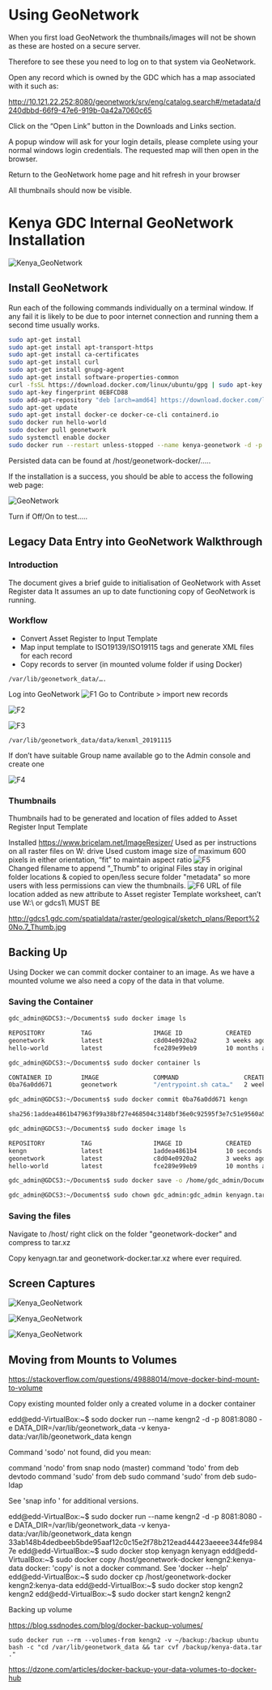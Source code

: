 # Using GeoNetwork 

When you first load GeoNetwork the thumbnails/images will not be shown as these are hosted on a secure server. 

Therefore to see these you need to log on to that system via GeoNetwork. 

Open any record which is owned by the GDC which has a map associated with it such as:

http://10.121.22.252:8080/geonetwork/srv/eng/catalog.search#/metadata/d240dbbd-66f9-47e6-919b-0a42a7060c65

Click on the “Open Link” button in the Downloads and Links section. 

A popup window will ask for your login details, please complete using your normal windows login credentials. The requested map will then open in the browser. 

Return to the GeoNetwork home page and hit refresh in your browser

All thumbnails should now be visible. 


# Kenya GDC Internal GeoNetwork Installation

![Kenya_GeoNetwork](Screen_Capture_191115.PNG "Kenya GeoNetwork")

## Install GeoNetwork 


Run each of the following commands individually on a terminal window. If any fail it is likely to be due to poor internet connection and running them a second time usually works.

```bash
sudo apt-get install
sudo apt-get install apt-transport-https
sudo apt-get install ca-certificates
sudo apt-get install curl
sudo apt-get install gnupg-agent
sudo apt-get install software-properties-common
curl -fsSL https://download.docker.com/linux/ubuntu/gpg | sudo apt-key add –
sudo apt-key fingerprint 0EBFCD88
sudo add-apt-repository "deb [arch=amd64] https://download.docker.com/linux/ubuntu $(lsb_release -cs) stable"
sudo apt-get update
sudo apt-get install docker-ce docker-ce-cli containerd.io
sudo docker run hello-world
sudo docker pull geonetwork
sudo systemctl enable docker
sudo docker run --restart unless-stopped --name kenya-geonetwork -d -p 8080:8080 -e DATA_DIR=/var/lib/geonetwork_data -v /host/geonetwork-docker:/var/lib/geonetwork_data geonetwork
```

Persisted data can be found at /host/geonetwork-docker/…..

If the installation is a success, you should be able to access the following web page:

![GeoNetwork](initial.png "GeoNetwork")

Turn if Off/On to test.....

## Legacy Data Entry into GeoNetwork Walkthrough

### Introduction

The document gives a brief guide to initialisation of GeoNetwork with Asset Register data
It assumes an up to date functioning copy of GeoNetwork is running. 

### Workflow

- Convert Asset Register to Input Template
- Map input template to ISO19139/ISO19115 tags and generate XML files for each record
- Copy records to server (in mounted volume folder if using Docker)

```
/var/lib/geonetwork_data/…. 
```

Log into GeoNetwork
![F1](F1.PNG "F1") 
Go to Contribute > import new records 

![F2](F2.PNG "F2")  

![F3](F3.PNG "F3") 

```
/var/lib/geonetwork_data/data/kenxml_20191115
```

If don’t have suitable Group name available go to the Admin console and create one

![F4](F4.PNG "F4") 

### Thumbnails

Thumbnails had to be generated and location of files added to Asset Register Input Template

Installed https://www.bricelam.net/ImageResizer/
Used as per instructions on all raster files on W: drive
Used custom image size of maximum 600 pixels in either orientation, “fit” to maintain aspect ratio
![F5](F5.PNG "F5")  
Changed filename to append ”_Thumb” to original
Files stay in original folder locations & copied to open/less secure folder "metadata" so more users with less permissions can view the thumbnails. 
![F6](F6.PNG "F6") 
URL of file location added as new attribute to Asset register Template worksheet, can’t use W:\ or gdcs1\ 
MUST BE

http://gdcs1.gdc.com/spatialdata/raster/geological/sketch_plans/Report%20No.7_Thumb.jpg

## Backing Up

Using Docker we can commit docker container to an image. As we have a mounted volume we also need a copy of the data in that volume. 

### Saving the Container

```bash
gdc_admin@GDCS3:~/Documents$ sudo docker image ls
```

```bash
REPOSITORY          TAG                 IMAGE ID            CREATED             SIZE
geonetwork          latest              c8d04e0920a2        3 weeks ago         812MB
hello-world         latest              fce289e99eb9        10 months ago       1.84kB
```

```bash
gdc_admin@GDCS3:~/Documents$ sudo docker container ls
```

```bash
CONTAINER ID        IMAGE               COMMAND                  CREATED             STATUS              PORTS                    NAMES
0ba76a0dd671        geonetwork          "/entrypoint.sh cata…"   2 weeks ago         Up 6 days           0.0.0.0:8080->8080/tcp   kenya-geonetwork
```

```bash
gdc_admin@GDCS3:~/Documents$ sudo docker commit 0ba76a0dd671 kengn
```

```bash
sha256:1addea4861b47963f99a38bf27e468504c3148bf36e0c92595f3e7c51e9560a5
```

```bash
gdc_admin@GDCS3:~/Documents$ sudo docker image ls
```

```bash
REPOSITORY          TAG                 IMAGE ID            CREATED             SIZE
kengn               latest              1addea4861b4        10 seconds ago      1.04GB
geonetwork          latest              c8d04e0920a2        3 weeks ago         812MB
hello-world         latest              fce289e99eb9        10 months ago       1.84kB
```

```bash
gdc_admin@GDCS3:~/Documents$ sudo docker save -o /home/gdc_admin/Documents/kenyagn.tar kengn
```

```bash
gdc_admin@GDCS3:~/Documents$ sudo chown gdc_admin:gdc_admin kenyagn.tar
```

### Saving the files 

Navigate to /host/ right click on the folder "geonetwork-docker" and compress to tar.xz

Copy kenyagn.tar and geonetwork-docker.tar.xz where ever required. 

## Screen Captures

![Kenya_GeoNetwork](Screen_Capture_191115_1.PNG "Kenya GeoNetwork")

![Kenya_GeoNetwork](Screen_Capture_191115_2.PNG "Kenya GeoNetwork")

![Kenya_GeoNetwork](Screen_Capture_191115_3.PNG "Kenya GeoNetwork")

## Moving from Mounts to Volumes

https://stackoverflow.com/questions/49888014/move-docker-bind-mount-to-volume

Copy existing mounted folder only a created volume in a docker container

edd@edd-VirtualBox:~$ sodo docker run --name kengn2 -d -p 8081:8080 -e DATA_DIR=/var/lib/geonetwork_data -v kenya-data:/var/lib/geonetwork_data kengn

Command 'sodo' not found, did you mean:

  command 'nodo' from snap nodo (master)
  command 'todo' from deb devtodo
  command 'sudo' from deb sudo
  command 'sudo' from deb sudo-ldap

See 'snap info <snapname>' for additional versions.

edd@edd-VirtualBox:~$ sudo docker run --name kengn2 -d -p 8081:8080 -e DATA_DIR=/var/lib/geonetwork_data -v kenya-data:/var/lib/geonetwork_data kengn
33ab148b4dedbeeb5bde95aaf12c0c15e2f78b212ead44423aeeee344fe9847e
edd@edd-VirtualBox:~$ sudo docker stop kenyagn
kenyagn
edd@edd-VirtualBox:~$ sudo docker copy /host/geonetwork-docker kengn2:kenya-data
docker: 'copy' is not a docker command.
See 'docker --help'
edd@edd-VirtualBox:~$ sudo docker cp /host/geonetwork-docker kengn2:kenya-data
edd@edd-VirtualBox:~$ sudo docker stop kengn2
kengn2
edd@edd-VirtualBox:~$ sudo docker start kengn2
kengn2


Backing up volume 

https://blog.ssdnodes.com/blog/docker-backup-volumes/ 

```
sudo docker run --rm --volumes-from kengn2 -v ~/backup:/backup ubuntu bash -c "cd /var/lib/geonetwork_data && tar cvf /backup/kenya-data.tar ."
```

https://dzone.com/articles/docker-backup-your-data-volumes-to-docker-hub 
